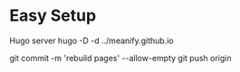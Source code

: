 # Easy Setup 

Hugo server
hugo -D -d ../meanify.github.io

git commit -m 'rebuild pages' --allow-empty
git push origin <branch-name>